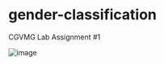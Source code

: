 # gender-classification
CGVMG Lab Assignment #1 

![image](https://user-images.githubusercontent.com/62318430/179767758-8349ee36-533e-4e98-85e8-5f18c45c7140.png)
